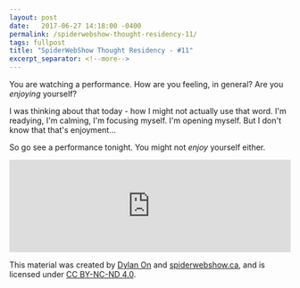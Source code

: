 ```yaml
---
layout: post
date:   2017-06-27 14:18:00 -0400
permalink: /spiderwebshow-thought-residency-11/
tags: fullpost
title: "SpiderWebShow Thought Residency - #11"
excerpt_separator: <!--more-->
---
```


You are watching a performance. How are you feeling, in general? Are you *enjoying* yourself?

I was thinking about that today - how I might not actually use that word. I'm readying, I'm calming, I'm focusing myself. I'm opening myself. But I don't know that that's enjoyment...

So go see a performance tonight. You might not *enjoy* yourself either.

<!--more-->

<iframe width="100%" height="166" scrolling="no" frameborder="no" src="https://w.soundcloud.com/player/?url=https%3A//api.soundcloud.com/tracks/330380164&amp;color=ff5500&amp;auto_play=false&amp;hide_related=false&amp;show_comments=true&amp;show_user=true&amp;show_reposts=false"></iframe>

<p class="small">
  This material was created by <a href="https://dylanon.com/">Dylan On</a> and <a href="https://spiderwebshow.ca/">spiderwebshow.ca</a>, 
  and is licensed under <a href="https://creativecommons.org/licenses/by-nc-nd/4.0/">CC BY-NC-ND 4.0</a>.
</p>